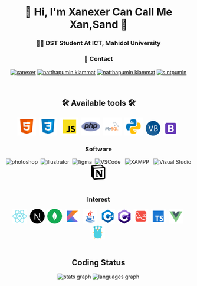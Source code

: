 <h1 align="center">👋 Hi, I'm Xanexer Can Call Me Xan,Sand 👋</h1>
<h3 align="center">👩‍💻 DST Student At ICT, Mahidol University </h3>

<div align="center">
<h3 align="center">💼 Contact </h3>
<p align="center">  
<a href="https://twitter.com/xanexer" target="blank"><img align="center" src="https://raw.githubusercontent.com/rahuldkjain/github-profile-readme-generator/master/src/images/icons/Social/twitter.svg" alt="xanexer" height="30" width="40" /></a>
<a href="https://linkedin.com/in/natthapumin klammat" target="blank"><img align="center" src="https://raw.githubusercontent.com/rahuldkjain/github-profile-readme-generator/master/src/images/icons/Social/linked-in-alt.svg" alt="natthapumin klammat" height="30" width="40" /></a>
<a href="https://fb.com/natthapumin klammat" target="blank"><img align="center" src="https://raw.githubusercontent.com/rahuldkjain/github-profile-readme-generator/master/src/images/icons/Social/facebook.svg" alt="natthapumin klammat" height="30" width="40" /></a>
<a href="https://instagram.com/s.ntpumin" target="blank"><img align="center" src="https://raw.githubusercontent.com/rahuldkjain/github-profile-readme-generator/master/src/images/icons/Social/instagram.svg" alt="s.ntpumin" height="30" width="40" /></a>
</p>
</div>
<br>

<div align="center">
<h2 align="Center">🛠 Available tools 🛠<br></h2>

<img src='https://github.com/xanexerr/xanexerr/blob/main/icon/icons8-html-5-48.png' alt='html5' height='50'>&nbsp;
<img src='https://github.com/xanexerr/xanexerr/blob/main/icon/icons8-css3-48.png' alt='css3' height='50'>&nbsp;
<img src='https://github.com/xanexerr/xanexerr/blob/main/icon/javascript.svg' alt='javascript' height='50'>&nbsp;
<img src='https://github.com/xanexerr/xanexerr/blob/main/icon/php.png' alt='php' height='50'>&nbsp;
<img src='https://github.com/xanexerr/xanexerr/blob/main/icon/mysql.svg' alt='sql' height='50'>&nbsp;
<img src='https://github.com/xanexerr/xanexerr/blob/main/icon/python.svg' alt='python' height='50'>&nbsp;
<img src='https://github.com/xanexerr/xanexerr/blob/main/icon/VB.NET_Logo.svg.png' alt='vb' height='40'>&nbsp;
<img src='https://github.com/xanexerr/xanexerr/blob/main/icon/icons8-bootstrap-48.png' alt='bootstrap' height='40'>&nbsp;
<p align="Center"> 
</div>

<div align="center">
<h3 align="Center">Software</h3>
<img src="https://upload.wikimedia.org/wikipedia/commons/thumb/a/af/Adobe_Photoshop_CC_icon.svg/768px-Adobe_Photoshop_CC_icon.svg.png" alt="photoshop" width="40" height="40"/>&nbsp;
<img src="https://www.vectorlogo.zone/logos/adobe_illustrator/adobe_illustrator-icon.svg" alt="illustrator" width="40" height="40"/>&nbsp;
<img src="https://www.vectorlogo.zone/logos/figma/figma-icon.svg" alt="figma" width="40" height="40"/>&nbsp;
<img src="https://upload.wikimedia.org/wikipedia/commons/9/9a/Visual_Studio_Code_1.35_icon.svg" alt="VSCode" width="40" height="40"/> &nbsp;
<img src="https://upload.wikimedia.org/wikipedia/en/thumb/7/78/XAMPP_logo.svg/1262px-XAMPP_logo.svg.png" alt="XAMPP" width="40" height="40"/> &nbsp;
<img src="https://upload.wikimedia.org/wikipedia/commons/thumb/2/2c/Visual_Studio_Icon_2022.svg/150px-Visual_Studio_Icon_2022.svg.png" alt="Visual Studio" width="40" height="40"/> &nbsp;
<img src="https://github.com/xanexerr/xanexerr/blob/main/icon/Notion-logo.svg.png" alt="Notion" width="40" height="40"/> &nbsp;
<br>
</div>
<br>


<div align="center">
<h3 align="Center">Interest</h3>
  <img src='https://github.com/xanexerr/xanexerr/blob/main/icon/icons8-react-native-48.png' alt='react' height='40'>&nbsp;
  <img src='https://github.com/xanexerr/xanexerr/blob/main/icon/next-js.svg' alt='nextjs' height='40'>&nbsp;
  <img src='https://github.com/xanexerr/xanexerr/blob/main/icon/mongodb.svg' alt='mongo' height='40'>&nbsp;
  <img src='https://github.com/xanexerr/xanexerr/blob/main/icon/icons8-kotlin-48.png' alt='kotlin' height='40'>&nbsp;
  <img src='https://github.com/xanexerr/xanexerr/blob/main/icon/icons8-java-48.png' alt='java' height='40'>&nbsp;
  <img src='https://github.com/xanexerr/xanexerr/blob/main/icon/icons8-c++-48.png' alt='c' height='40'>&nbsp;
  <img src='https://github.com/xanexerr/xanexerr/blob/main/icon/c-sharp-c.svg' alt='c#' height='38'>&nbsp;
  <img src='https://github.com/xanexerr/xanexerr/blob/main/icon/laravel.svg' alt='laravel' height='40'>&nbsp;
  <img src='https://github.com/xanexerr/xanexerr/blob/main/icon/icons8-typescript-48.png' alt='typescript' height='40'>&nbsp;
  <img src='https://github.com/xanexerr/xanexerr/blob/main/icon/icons8-vue-js-48.png' alt='vuejs' height='40'>&nbsp;
  <img src='https://github.com/xanexerr/xanexerr/blob/main/icon/icons8-golang-48.png' alt='go' height='40'>&nbsp;
</div>
<br>
<div align="center">
<h2 align="Center">Coding Status</h3>

<div align="center">
  <img src="https://github-readme-stats.vercel.app/api?username=xanexerr&hide_title=false&hide_rank=false&show_icons=true&include_all_commits=true&count_private=true&disable_animations=false&theme=dracula&locale=en&hide_border=false&order=1" height="150" alt="stats graph"  />
  <img src="https://github-readme-stats.vercel.app/api/top-langs?username=xanexerr&locale=en&hide_title=false&layout=compact&card_width=320&langs_count=5&theme=dracula&hide_border=false&order=2" height="150" alt="languages graph"  />
</div>

</div>
